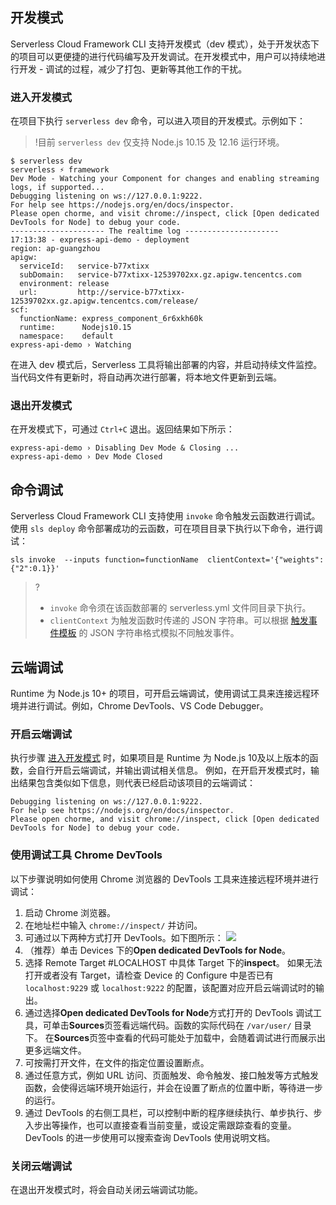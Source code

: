 ## 开发模式
Serverless Cloud Framework CLI 支持开发模式（dev 模式），处于开发状态下的项目可以更便捷的进行代码编写及开发调试。在开发模式中，用户可以持续地进行开发 - 调试的过程，减少了打包、更新等其他工作的干扰。

### 进入开发模式[](id:joinDev)
在项目下执行 `serverless dev` 命令，可以进入项目的开发模式。示例如下：
>!目前 `serverless dev`  仅支持 Node.js 10.15 及 12.16 运行环境。
>
```plaintext
$ serverless dev
serverless ⚡ framework
Dev Mode - Watching your Component for changes and enabling streaming logs, if supported...
Debugging listening on ws://127.0.0.1:9222.
For help see https://nodejs.org/en/docs/inspector.
Please open chorme, and visit chrome://inspect, click [Open dedicated DevTools for Node] to debug your code.
--------------------- The realtime log ---------------------
17:13:38 - express-api-demo - deployment
region: ap-guangzhou
apigw:
  serviceId:   service-b77xtixx
  subDomain:   service-b77xtixx-12539702xx.gz.apigw.tencentcs.com
  environment: release
  url:         http://service-b77xtixx-12539702xx.gz.apigw.tencentcs.com/release/
scf:
  functionName: express_component_6r6xkh60k
  runtime:      Nodejs10.15
  namespace:    default
express-api-demo › Watching
```
在进入 dev 模式后，Serverless 工具将输出部署的内容，并启动持续文件监控。当代码文件有更新时，将自动再次进行部署，将本地文件更新到云端。

### 退出开发模式
在开发模式下，可通过 `Ctrl+C` 退出。返回结果如下所示：
```plaintext
express-api-demo › Disabling Dev Mode & Closing ...
express-api-demo › Dev Mode Closed
```

## 命令调试
Serverless Cloud Framework CLI 支持使用 `invoke` 命令触发云函数进行调试。使用 `sls deploy` 命令部署成功的云函数，可在项目目录下执行以下命令，进行调试：
```plaintext
sls invoke  --inputs function=functionName  clientContext='{"weights":{"2":0.1}}'
```
>?
>- `invoke` 命令须在该函数部署的 serverless.yml 文件同目录下执行。
>- `clientContext` 为触发函数时传递的 JSON 字符串。可以根据 [触发事件模板](https://cloud.tencent.com/document/product/583/14572) 的 JSON 字符串格式模拟不同触发事件。



## 云端调试
Runtime 为 Node.js 10+ 的项目，可开启云端调试，使用调试工具来连接远程环境并进行调试。例如，Chrome DevTools、VS Code Debugger。

### 开启云端调试
执行步骤 [进入开发模式](#joinDev) 时，如果项目是 Runtime 为 Node.js 10及以上版本的函数，会自行开启云端调试，并输出调试相关信息。
例如，在开启开发模式时，输出结果包含类似如下信息，则代表已经启动该项目的云端调试：
```plaintext
Debugging listening on ws://127.0.0.1:9222.
For help see https://nodejs.org/en/docs/inspector.
Please open chorme, and visit chrome://inspect, click [Open dedicated DevTools for Node] to debug your code.
```

### 使用调试工具 Chrome DevTools
以下步骤说明如何使用 Chrome 浏览器的 DevTools 工具来连接远程环境并进行调试：
1. 启动 Chrome 浏览器。
2. 在地址栏中输入 `chrome://inspect/` 并访问。
3. 可通过以下两种方式打开 DevTools。如下图所示： 
![](https://main.qcloudimg.com/raw/a731827f731370cce0a245ef7252e4ea.png)
 1. （推荐）单击 Devices 下的**Open dedicated DevTools for Node**。
 2. 选择 Remote Target #LOCALHOST 中具体 Target 下的**inspect**。
如果无法打开或者没有 Target，请检查 Device 的 Configure 中是否已有 `localhost:9229` 或 `localhost:9222` 的配置，该配置对应开启云端调试时的输出。
4. 通过选择**Open dedicated DevTools for Node**方式打开的 DevTools 调试工具，可单击**Sources**页签看远端代码。函数的实际代码在 `/var/user/` 目录下。
在**Sources**页签中查看的代码可能处于加载中，会随着调试进行而展示出更多远端文件。
5. 可按需打开文件，在文件的指定位置设置断点。
6. 通过任意方式，例如 URL 访问、页面触发、命令触发、接口触发等方式触发函数，会使得远端环境开始运行，并会在设置了断点的位置中断，等待进一步的运行。
8. 通过 DevTools 的右侧工具栏，可以控制中断的程序继续执行、单步执行、步入步出等操作，也可以直接查看当前变量，或设定需跟踪查看的变量。DevTools 的进一步使用可以搜索查询 DevTools 使用说明文档。

### 关闭云端调试

在退出开发模式时，将会自动关闭云端调试功能。

